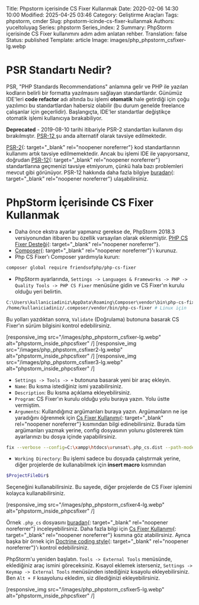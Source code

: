 Title: Phpstorm içerisinde CS Fixer Kullanmak
Date: 2020-02-06 14:30 10:00
Modified: 2025-04-25 03:46
Category: Geliştirme Araçları
Tags: phpstorm, cmder
Slug: phpstorm-icinde-cs-fixer-kullanmak
Authors: yuceltoluyag
Series: phpstorm
Series_index: 2
Summary: PhpStorm içerisinde CS Fixer kullanımını adım adım anlatan rehber.
Translation: false
Status: published
Template: article
Image: images/php_phpstorm_csfixer-lg.webp

# PSR Standartı Nedir?

PSR, "PHP Standards Recommendations" anlamına gelir ve PHP ile yazılan kodların belirli bir formatta yazılmasını sağlayan standartlardır. Günümüz IDE'leri **code refactor** adı altında bu işlemi **otomatik** hale getirdiği için çoğu yazılımcı bu standartlardan habersiz olabilir (bu durum genelde freelance çalışanlar için geçerlidir). Başlangıçta, IDE'ler standartlar değiştikçe otomatik işlemi kullanıcıya bırakabiliyor.

<div class="info-box note">
<b>Deprecated</b> - 2019-08-10 tarihi itibariyle PSR-2 standartları kullanım dışı bırakılmıştır. <a href="https://www.php-fig.org/psr/psr-12/" target="_blank" rel="noopener noreferrer">PSR-12 </a> şu anda alternatif olarak tavsiye edilmektedir.</div>

[PSR-2](https://www.php-fig.org/psr/psr-2/){: target="_blank" rel="noopener noreferrer"} kod standartlarının kullanımı artık tavsiye edilmemektedir. Ancak bu işlemi IDE ile yapıyorsanız, doğrudan [PSR-12](https://www.php-fig.org/psr/psr-12/){: target="_blank" rel="noopener noreferrer"} standartlarına geçmenizi tavsiye etmiyorum, çünkü hala bazı problemleri mevcut gibi görünüyor. PSR-12 hakkında daha fazla bilgiye [buradan](https://github.com/FriendsOfPHP/PHP-CS-Fixer/issues/4502){: target="_blank" rel="noopener noreferrer"} ulaşabilirsiniz.

# PhpStorm İçerisinde CS Fixer Kullanmak

- Daha önce ekstra ayarlar yapmanız gerekse de, PhpStorm 2018.3 versiyonundan itibaren bu özellik varsayılan olarak eklenmiştir. [PHP CS Fixer Desteği](https://blog.jetbrains.com/phpstorm/2018/09/phpstorm-2018-3-early-access-program-is-open/){: target="_blank" rel="noopener noreferrer"}.
- [Composer](https://getcomposer.org/download/){: target="_blank" rel="noopener noreferrer"}'ı kurunuz.
- Php CS Fixer'ı Composer yardımıyla kurun:

```bash
composer global require friendsofphp/php-cs-fixer
```

- PhpStorm ayarlarında, `Settings -> Languages & Frameworks -> PHP -> Quality Tools -> PHP CS Fixer` menüsüne gidin ve CS Fixer'ın kurulu olduğu yeri belirtin.

```bash
C:\Users\kullaniciadiniz\AppData\Roaming\Composer\vendor\bin\php-cs-fixer.bat # Windows için
/home/kullaniciadiniz/.composer/vendor/bin/php-cs-fixer # Linux için
```

Bu yolları yazdıktan sonra, `Validate` (Doğrulama) butonuna basarak CS Fixer'ın sürüm bilgisini kontrol edebilirsiniz.


[responsive_img src="/images/php_phpstorm_csfixer-lg.webp" alt="phpstorm_inside_phpcsfixer" /]
[responsive_img src="/images/php_phpstorm_csfixer2-lg.webp" alt="phpstorm_inside_phpcsfixer" /]
[responsive_img src="/images/php_phpstorm_csfixer3-lg.webp" alt="phpstorm_inside_phpcsfixer" /]

- `Settings -> Tools -> +` butonuna basarak yeni bir araç ekleyin.
- `Name`: Bu kısma istediğiniz ismi yazabilirsiniz.
- `Description`: Bu kısma açıklama ekleyebilirsiniz.
- `Program`: CS Fixer'ın kurulu olduğu yolu buraya yazın. Yolu üstte vermiştim.
- `Arguments`: Kullandığınız argümanları buraya yazın. Argümanların ne işe yaradığını öğrenmek için [Cs Fixer Kullanımı](https://github.com/FriendsOfPHP/PHP-CS-Fixer#usage){: target="_blank" rel="noopener noreferrer"} kısmından bilgi edinebilirsiniz. Burada tüm argümanları yazmak yerine, config dosyasının yolunu göstererek tüm ayarlarınızı bu dosya içinde yapabilirsiniz.

```bash
fix --verbose --config=C:\xampp\htdocs\urunsat\.php_cs.dist --path-mode=intersection "$FileDir$/$FileName$"
```

- `Working Directory`: Bu işlemi sadece bu dosyada çalıştırmak yerine, diğer projelerde de kullanabilmek için **insert macro** kısmından

```bash
$ProjectFileDir$
```

Seçeneğini kullanabilirsiniz. Bu sayede, diğer projelerde de CS Fixer işlemini kolayca kullanabilirsiniz.

[responsive_img src="/images/php_phpstorm_csfixer4-lg.webp" alt="phpstorm_inside_phpcsfixer" /]

Örnek `.php_cs` dosyasını [buradan](https://github.com/FriendsOfPHP/PHP-CS-Fixer/blob/master/.php_cs.dist){: target="_blank" rel="noopener noreferrer"} inceleyebilirsiniz. Daha fazla bilgi için [Cs Fixer Kullanımı](https://github.com/FriendsOfPHP/PHP-CS-Fixer#usage){: target="_blank" rel="noopener noreferrer"} kısmına göz atabilirsiniz. Ayrıca başka bir örnek için [Doctrine coding style](https://gist.github.com/azdanov/8f637142115feebf4b44e11a0971e5cb){: target="_blank" rel="noopener noreferrer"}'ı kontrol edebilirsiniz.

PhpStorm'u yeniden başlatın. `Tools -> External Tools` menüsünde, eklediğiniz araç ismini göreceksiniz. Kısayol eklemek isterseniz, `Settings -> Keymap -> External Tools` menüsünden istediğiniz kısayolu ekleyebilirsiniz. Ben `Alt + F` kısayolunu ekledim, siz dilediğinizi ekleyebilirsiniz.

[responsive_img src="/images/php_phpstorm_csfixer5-lg.webp" alt="phpstorm_inside_phpcsfixer" /]
